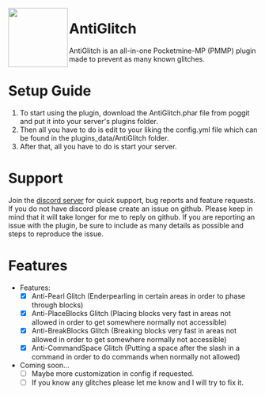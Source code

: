 <img src="https://i.ibb.co/gdynDyp/Anti-Glitch-2.png" width="120" height="120" align="left"></img>

# AntiGlitch
AntiGlitch is an all-in-one Pocketmine-MP (PMMP) plugin made to prevent as many known glitches.

# Setup Guide
1. To start using the plugin, download the AntiGlitch.phar file from poggit and put it into your server's plugins folder. 
2. Then all you have to do is edit to your liking the config.yml file which can be found in the plugins_data/AntiGlitch folder.
5. After that, all you have to do is start your server.

# Support
Join the [discord server](https://discord.gg/YJZNhwhyMQ) for quick support, bug reports and feature requests.
If you do not have discord please create an issue on github. Please keep in mind that it will take longer for me to reply on github. If you are reporting an issue with the plugin, be sure to include as many details as possible and steps to reproduce the issue.

# Features
- Features:
  - [x] Anti-Pearl Glitch (Enderpearling in certain areas in order to phase through blocks)
  - [x] Anti-PlaceBlocks Glitch (Placing blocks very fast in areas not allowed in order to get somewhere normally not accessible)
  - [x] Anti-BreakBlocks Glitch (Breaking blocks very fast in areas not allowed in order to get somewhere normally not accessible)
  - [x] Anti-CommandSpace Glitch (Putting a space after the slash in a command in order to do commands when normally not allowed)
- Coming soon...
  - [ ] Maybe more customization in config if requested.
  - [ ] If you know any glitches please let me know and I will try to fix it.
